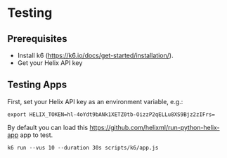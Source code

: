 # Testing

## Prerequisites

- Install k6 (https://k6.io/docs/get-started/installation/). 
- Get your Helix API key

## Testing Apps

First, set your Helix API key as an environment variable, e.g.:

```
export HELIX_TOKEN=hl-4oYdt9bANk1XETZ0tb-OizzP2qELLu8XS9Bjz2zIFrs=
```

By default you can load this https://github.com/helixml/run-python-helix-app app to test.

```
k6 run --vus 10 --duration 30s scripts/k6/app.js
```